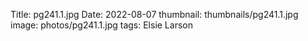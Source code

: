 Title: pg241.1.jpg
Date: 2022-08-07
thumbnail: thumbnails/pg241.1.jpg
image: photos/pg241.1.jpg
tags: Elsie Larson

